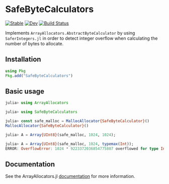 # SafeByteCalculators

[![Stable](https://img.shields.io/badge/docs-stable-blue.svg)](https://mkitti.github.io/ArrayAllocators.jl/stable)
[![Dev](https://img.shields.io/badge/docs-dev-blue.svg)](https://mkitti.github.io/ArrayAllocators.jl/dev)
[![Build Status](https://github.com/mkitti/ArrayAllocators.jl/actions/workflows/CI.yml/badge.svg?branch=main)](https://github.com/mkitti/ArrayAllocators.jl/actions/workflows/CI.yml?query=branch%3Amain)

Implements `ArrayAllocators.AbstractByteCalculator` by using `SaferIntegers.jl` in order to detect integer overflow when calculating the number of bytes to allocate.

## Installation

```julia
using Pkg
Pkg.add("SafeByteCalculators")
```

## Basic usage

```julia
julia> using ArrayAllocators

julia> using SafeByteCalculators

julia> const safe_malloc = MallocAllocator{SafeByteCalculator}()
MallocAllocator{SafeByteCalculator}()

julia> A = Array{UInt8}(safe_malloc, 1024, 1024);

julia> A = Array{UInt8}(safe_malloc, 1024, typemax(Int));
ERROR: OverflowError: 1024 * 9223372036854775807 overflowed for type Int64
```

## Documentation

See the ArrayAllocators.jl [documentation](https://mkitti.github.io/ArrayAllocators.jl) for more information.

